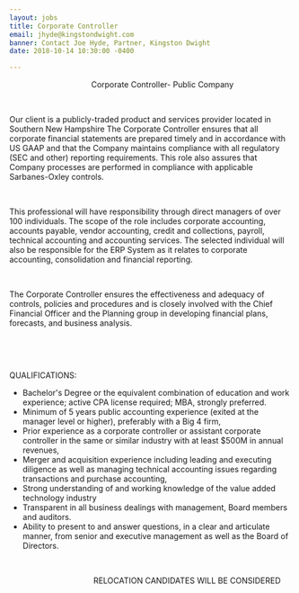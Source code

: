 ```yaml
---
layout: jobs
title: Corporate Controller
email: jhyde@kingstondwight.com
banner: Contact Joe Hyde, Partner, Kingston Dwight
date: 2018-10-14 10:30:00 -0400

---
```

                                     Corporate Controller- Public Company

 

Our client is a publicly-traded product and services provider located in Southern New Hampshire The Corporate Controller ensures that all corporate financial statements are prepared timely and in accordance with US GAAP and that the Company maintains compliance with all regulatory (SEC and other) reporting requirements. This role also assures that Company processes are performed in compliance with applicable Sarbanes-Oxley controls.

 

This professional will have responsibility through direct managers of over 100 individuals. The scope of the role includes corporate accounting, accounts payable, vendor accounting, credit and collections, payroll, technical accounting and accounting services. The selected individual will also be responsible for the ERP System as it relates to corporate accounting, consolidation and financial reporting. 

 

The Corporate Controller ensures the effectiveness and adequacy of controls, policies and procedures and is closely involved with the Chief Financial Officer and the Planning group in developing financial plans, forecasts, and business analysis. 

 

 

QUALIFICATIONS:

* Bachelor's Degree      or the equivalent combination of education and work experience; active CPA      license required; MBA, strongly preferred. 
* Minimum of 5 years      public accounting experience (exited at the manager level or higher),      preferably with a Big 4 firm,
* Prior experience as      a corporate controller or assistant corporate controller in the same or similar      industry with at least $500M in annual revenues,
* Merger and      acquisition experience including leading and executing diligence as well      as managing technical accounting issues regarding transactions and      purchase accounting,
* Strong      understanding of and working knowledge of the value added technology      industry
* Transparent in all      business dealings with management, Board members and auditors.
* Ability to present      to and answer questions, in a clear and articulate manner, from senior and      executive management as well as the Board of Directors.

 

                                      RELOCATION CANDIDATES WILL BE CONSIDERED